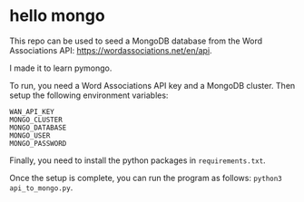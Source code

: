 # hello mongo
This repo can be used to seed a MongoDB database from the Word Associations API:
https://wordassociations.net/en/api.

I made it to learn pymongo.

To run, you need a Word Associations API key and a MongoDB cluster. Then setup the following environment variables:
```shell
WAN_API_KEY
MONGO_CLUSTER
MONGO_DATABASE
MONGO_USER
MONGO_PASSWORD
```
Finally, you need to install the python packages in ```requirements.txt```.

Once the setup is complete, you can run the program as follows:
```python3 api_to_mongo.py```.

